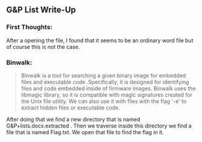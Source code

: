 ## G&P List Write-Up

### First Thoughts:

After a opening the file, I found that it seems to be an ordinary word file but of course this is not the case. 

### Binwalk:

> Binwalk is a tool for searching a given binary image for embedded files and executable code .Specifically, it is designed for identifying files and code embedded inside of firmware images. Binwalk uses the libmagic library, so it is compatible with magic signatures created for the Unix file utility. We can also use it with files with the flag '-e' to extract hidden files or executable code.

After doing that we find a new directory that is named  G&P+lists.docx.extracted . Then we traverse inside this directory we find a file that is named Flag.txt. We open that file to find the flag in it.


